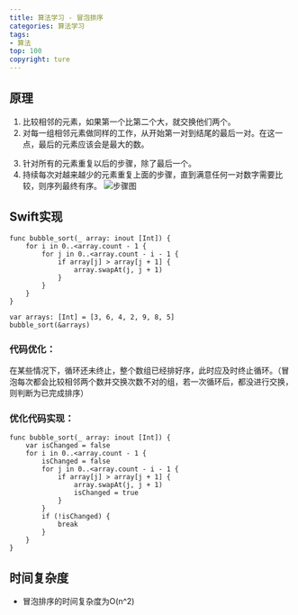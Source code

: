 ```yaml
---
title: 算法学习 - 冒泡排序
categories: 算法学习
tags:
- 算法
top: 100
copyright: ture
---
```


## 原理
1. 比较相邻的元素，如果第一个比第二个大，就交换他们两个。
2. 对每一组相邻元素做同样的工作，从开始第一对到结尾的最后一对。在这一点，最后的元素应该会是最大的数。
 <!-- more -->
3. 针对所有的元素重复以后的步骤，除了最后一个。
4. 持续每次对越来越少的元素重复上面的步骤，直到满意任何一对数字需要比较，则序列最终有序。
![](https://ws1.sinaimg.cn/large/749c46aagy1fvrm3x9pj5j20iu08xq4b.jpg '步骤图')

## Swift实现
```
func bubble_sort(_ array: inout [Int]) {
    for i in 0..<array.count - 1 {
        for j in 0..<array.count - i - 1 {
            if array[j] > array[j + 1] {
                array.swapAt(j, j + 1)
            }
        }
    }
}

var arrays: [Int] = [3, 6, 4, 2, 9, 8, 5]
bubble_sort(&arrays)
```
### 代码优化：
在某些情况下，循环还未终止，整个数组已经排好序，此时应及时终止循环。（冒泡每次都会比较相邻两个数并交换次数不对的组，若一次循环后，都没进行交换，则判断为已完成排序）
### 优化代码实现：
```
func bubble_sort(_ array: inout [Int]) {
    var isChanged = false
    for i in 0..<array.count - 1 {
        isChanged = false
        for j in 0..<array.count - i - 1 {
            if array[j] > array[j + 1] {
                array.swapAt(j, j + 1)
                isChanged = true
            }
        }
        if (!isChanged) {
            break
        }
    }
}
```
## 时间复杂度
- 冒泡排序的时间复杂度为O(n^2)